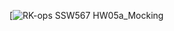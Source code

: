 [![RK-ops](https://app.circleci.com/pipelines/github/RK-ops/GithubAPI567?branch=HW05a_Mocking)
SSW567 HW05a_Mocking
